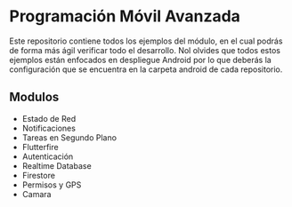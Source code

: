 # Programación Móvil Avanzada
Este repositorio contiene todos los ejemplos del módulo, en el cual podrás de forma más ágil verificar todo el desarrollo. Nol olvides que todos estos ejemplos están enfocados en despliegue Android por lo que deberás la configuración que se encuentra en la carpeta android de cada repositorio.

## Modulos
- Estado de Red
- Notificaciones
- Tareas en Segundo Plano
- Flutterfire
- Autenticación
- Realtime Database
- Firestore
- Permisos y GPS
- Camara